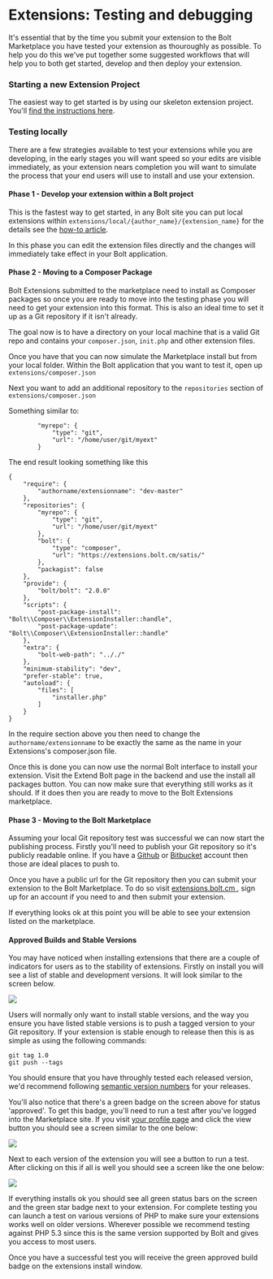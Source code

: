 Extensions: Testing and debugging
=================================

It's essential that by the time you submit your extension to the Bolt Marketplace you have
tested your extension as thouroughly as possible. To help you do this we've put together
some suggested workflows that will help you to both get started, develop and then deploy
your extension.

### Starting a new Extension Project

The easiest way to get started is by using our skeleton extension project.
You'll <a href="/extensions/config#using-starter-package">find the instructions here</a>.


### Testing locally

There are a few strategies available to test your extensions while you are developing, in
the early stages you will want speed so your edits are visible immediately, as your
extension nears completion you will want to simulate the process that your end users will
use to install and use your extension.

#### Phase 1 - Develop your extension within a Bolt project

This is the fastest way to get started, in any Bolt site you can put local extensions
within `extensions/local/{author_name}/{extension_name}` for the details see the
<a href="/extensions/config">how-to article</a>.

In this phase you can edit the extension files directly and the changes will
immediately take effect in your Bolt application.

#### Phase 2 - Moving to a Composer Package

Bolt Extensions submitted to the marketplace need to install as Composer packages so once
you are ready to move into the testing phase you will need to get your extension into this
format. This is also an ideal time to set it up as a Git repository if it isn't already.

The goal now is to have a directory on your local machine that is a valid Git repo and
contains your `composer.json`, `init.php` and other extension files.

Once you have that you can now simulate the Marketplace install but from your local
folder. Within the Bolt application that you want to test it, open up
`extensions/composer.json`

Next you want to add an additional repository to the `repositories` section of
`extensions/composer.json`

Something similar to:
```
        "myrepo": {
            "type": "git",
            "url": "/home/user/git/myext"
        }
```

The end result looking something like this

```
{
    "require": {
        "authorname/extensionname": "dev-master"
    },
    "repositories": {
        "myrepo": {
            "type": "git",
            "url": "/home/user/git/myext"
        },
        "bolt": {
            "type": "composer",
            "url": "https://extensions.bolt.cm/satis/"
        },
        "packagist": false
    },
    "provide": {
        "bolt/bolt": "2.0.0"
    },
    "scripts": {
        "post-package-install": "Bolt\\Composer\\ExtensionInstaller::handle",
        "post-package-update": "Bolt\\Composer\\ExtensionInstaller::handle"
    },
    "extra": {
        "bolt-web-path": ".././"
    },
    "minimum-stability": "dev",
    "prefer-stable": true,
    "autoload": {
        "files": [
            "installer.php"
        ]
    }
}
```

In the require section above you then need to change the `authorname/extensionname` to be
exactly the same as the name in your Extensions's composer.json file.

Once this is done you can now use the normal Bolt interface to install your extension.
Visit the Extend Bolt page in the backend and use the install all packages button. You can
now make sure that everything still works as it should. If it does then you are ready to
move to the Bolt Extensions marketplace.

#### Phase 3 - Moving to the Bolt Marketplace

Assuming your local Git repository test was successful we can now start the publishing
process. Firstly you'll need to publish your Git repository so it's publicly readable
online. If you have a <a href="http://github.com">Github</a> or <a href="http://bitbucket.com">
Bitbucket</a> account then those are ideal places to push to.

Once you have a public url for the Git repository then you can submit your extension to
the Bolt Marketplace. To do so visit <a href="http://extensions.bolt.cm">extensions.bolt.cm
</a>, sign up for an account if you need to and then submit your extension.

If everything looks ok at this point you will be able to see your extension listed on the
marketplace.

#### Approved Builds and Stable Versions

You may have noticed when installing extensions that there are a couple of indicators for
users as to the stability of extensions. Firstly on install you will see a list of stable
and development versions. It will look similar to the screen below.

<img src="../files/extensions-versions-stability.png">

Users will normally only want to install stable versions, and the way you ensure you have
listed stable versions is to push a tagged version to your Git repository. If your
extension is stable enough to release then this is as simple as using the following
commands:

```
git tag 1.0
git push --tags
```

You should ensure that you have throughly tested each released version, we'd recommend
following <a href="http://semver.org/">semantic version numbers</a> for your releases.

You'll also notice that there's a green badge on the screen above for status 'approved'.
To get this badge, you'll need to run a test after you've logged into the Marketplace
site. If you visit <a href="http://extensions.bolt.cm/profile">your profile page</a> and
click the view button you should see a screen similar to the one below:

<img src="../files/extensions-testing.png">

Next to each version of the extension you will see a button to run a test. After clicking
on this if all is well you should see a screen like the one below:

<img src="../files/extensions-test-status.png">

If everything installs ok you should see all green status bars on the screen and the green
star badge next to your extension. For complete testing you can launch a test on various
versions of PHP to make sure your extensions works well on older versions. Wherever
possible we recommend testing against PHP 5.3 since this is the same version supported by
Bolt and gives you access to most users.

Once you have a successful test you will receive the green approved build badge on the
extensions install window.
